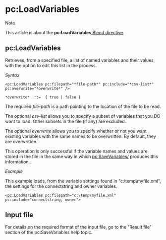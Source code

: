 # pc:LoadVariables



> [!NOTE]
> This article is about the **pc:LoadVariables**[ Blend directive](/docs/Repositories/Blend%20directives).

## **pc:LoadVariables**

Retrieves, from a specified file, a list of named variables and their values, with the option to edit this list in the process.

*Syntax*
 

```
<pc:LoadVariables pc:filepath="*file-path*" pc:include="*csv-list*" pc:overwrite="*overwrite*" />

*overwrite*  ::=  { true | false }
```

The required *file-path* is a path pointing to the location of the file to be read.

The optional *csv-list* allows you to specify a subset of variables that you DO want to load. Other subsets in the file (if any) are excluded.

The optional *overwrite* allows you to specify whether or not you want existing variables with the same names to be overwritten. By default, they are overwritten.

This operation is only successful if the variable names and values are stored in the file in the same way in which <pc:SaveVariables/> produces this information.

*Example*

This example loads, from the variable settings found in "c:\\temp\\myfile.xml", the settings for the connectstring and owner variables.

```language-xml
<pc:LoadVariables pc:filepath="c:\temp\myfile.xml" pc:include="connectstring, owner">
```

## Input file

For details on the required format of the input file, go to the "Result file" section of the pc:SaveVariables help topic.
